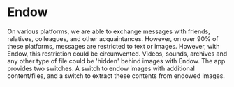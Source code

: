 Endow
=====

On various platforms, we are able to exchange messages with friends, relatives, colleagues, and other acquaintances. However, on over 90% of these platforms, messages are restricted to text or images. However, with Endow, this restriction could be circumvented. Videos, sounds, archives and any other type of file could be 'hidden' behind images with Endow. The app provides two switches. A switch to endow images with additional content/files, and a switch to extract these contents from endowed images.

